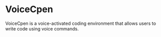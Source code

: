 # VoiceCpen
VoiceCpen is a voice-activated coding environment that allows users to write code using voice commands.
